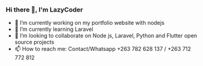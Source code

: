 ### Hi there 👋, I'm LazyCoder
- 🔭 I’m currently working on my portfolio website with nodejs
- 🌱 I’m currently learning Laravel
- 👯 I’m looking to collaborate on Node js, Laravel, Python and Flutter open source projects
- 📫 How to reach me: Contact/Whatsapp +263 782 628 137 / +263 712 772 812

